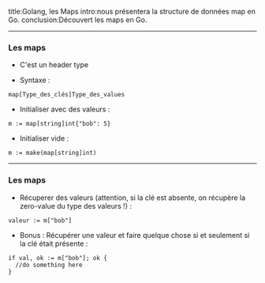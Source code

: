 <!-- markdownlint-disable MD041 MD033 MD024 MD026 -->
title:Golang, les Maps
intro:nous présentera la structure de données map en Go.
conclusion:Découvert les maps en Go.

---

### Les maps

- C'est un header type

- Syntaxe :

```golang
map[Type_des_clés]Type_des_values
```

- Initialiser avec des valeurs :

```golang
m := map[string]int{"bob": 5}
```

- Initialiser vide :

```golang
m := make(map[string]int)
```

---

### Les maps

- Récuperer des valeurs (attention, si la clé est absente, on récupère la zero-value du type des valeurs !) :

```golang
valeur := m["bob"]
```

- Bonus : Récupérer une valeur et faire quelque chose si et seulement si la clé était présente :

```golang
if val, ok := m["bob"]; ok {
  //do something here
}
```
